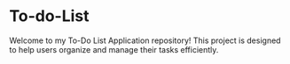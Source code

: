 # To-do-List
Welcome to my To-Do List Application repository! This project is designed to help users organize and manage their tasks efficiently.
